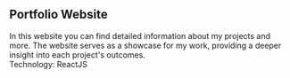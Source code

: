 ## Portfolio Website
In this website you can find detailed information about my projects and more. The website serves as a showcase for my work, providing a deeper insight into each project's outcomes.<br>
Technology: ReactJS



